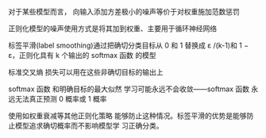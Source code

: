 对于某些模型而言， 向输入添加方差极小的噪声等价于对权重施加范数惩罚 

正则化模型的噪声使用方式是将其加到权重、主要用于循环神经网络 



标签平滑(label smoothing)通过把确切分类目标从 0 和
1 替换成 ε /(k-1)和 1 − ε，正则化具有 k 个输出的 softmax 函数 的模型

标准交叉熵 损失可以用在这些非确切目标的输出上

 softmax 函数 和明确目标的最大似然 学习可能永远不会收敛——softmax 函数 永远无法真正预测 0 概率或 1 概率

使用如权重衰减等其他正则化策略 能够防止这种情况。标签平滑的优势是能够防止模型追求确切概率而不影响模型学 习正确分类。